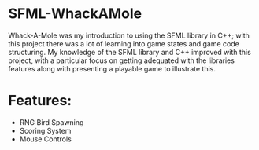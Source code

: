 # SFML-WhackAMole
Whack-A-Mole was my introduction to using the SFML library in C++; with this project there was a lot of learning into game states and game code structuring. My knowledge of the SFML library and C++ improved with this project, with a particular focus on getting adequated with the libraries features along with presenting a playable game to illustrate this.

# Features:
- RNG Bird Spawning
- Scoring System
- Mouse Controls
